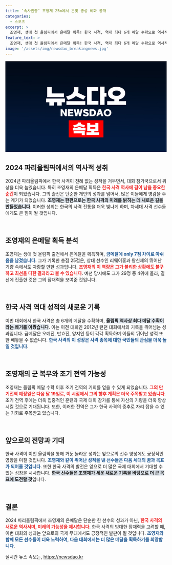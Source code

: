 ```yaml
---
title: ‘속사권총’ 조영재 25m에서 은빛 총성 비화 공개
categories:
  - 스포츠
excerpt: >
  조영재, 생애 첫 올림픽에서 은메달 획득! 한국 사격, 역대 최다 6개 메달 수확으로 역사적 성과 달성. 국제무대에서 뛰어난 기량을 발휘한 그의 도전이 주목받고 있다. 클릭해 더욱 자세한 이야기를 확인하세요!
feature_text: >
  조영재, 생애 첫 올림픽에서 은메달 획득! 한국 사격, 역대 최다 6개 메달 수확으로 역사적 성과 달성. 국제무대에서 뛰어난 기량을 발휘한 그의 도전이 주목받고 있다. 클릭해 더욱 자세한 이야기를 확인하세요!
image: '/assets/img/newsdao_breakingnews.jpg'
---
```


<p><img src="/assets/img/newsdao_breakingnews.jpg" alt="ranknews 속보" /></p>

<h2 data-ke-size="size26">2024 파리올림픽에서의 역사적 성취</h2>

<p data-ke-size="size16">2024년 파리올림픽에서 한국 사격이 전례 없는 성적을 거두면서, 대회 참가국으로서 위상을 더욱 높였습니다. 특히 조영재의 은메달 획득은 <b><span style="color: #ee2323;">한국 사격 역사에 길이 남을 중요한 순간</span></b>이 되었습니다. 그의 출전은 단순한 개인의 성과를 넘어서, 많은 이들에게 영감을 주는 계기가 되었습니다. <b><span style="background-color: #21538527;">조영재는 한편으로는 한국 사격의 미래를 밝히는 데 새로운 길을 만들었습니다</span></b>. 이러한 성취는 한국의 사격 전통을 더욱 빛나게 하며, 차세대 사격 선수들에게도 큰 힘이 될 것입니다.</p>

<p data-ke-size="size16">&nbsp;</p>

<h2 data-ke-size="size26">조영재의 은메달 획득 분석</h2>

<p data-ke-size="size16">조영재는 생애 첫 올림픽 출전에서 은메달을 획득하며, <b><span style="color: #1a5490;">금메달에 only 7점 차이로 아쉬움을 남겼습니다</span></b>. 그가 기록한 총점 25점은, 상대 선수인 리웨이홍과 왕신제의 뛰어난 기량 속에서도 자랑할 만한 성과입니다. <b><span style="color: #ee2323;">조영재의 이 역량은 그가 불리한 상황에도 불구하고 최선을 다한 결과라고 볼 수 있습니다</span></b>. 예선 당시에도 그가 29명 중 4위에 올라, 결선에 진출한 것은 그의 잠재력을 보여준 것입니다.</p>

<p data-ke-size="size16">&nbsp;</p>

<h2 data-ke-size="size26">한국 사격 역대 성적의 새로운 기록</h2>

<p data-ke-size="size16">이번 대회에서 한국 사격은 총 6개의 메달을 수확하며, <b><span style="background-color: #21538527;">올림픽 역사상 최다 메달 수확이라는 쾌거를 이뤘습니다</span></b>. 이는 이전 대회인 2012년 런던 대회에서의 기록을 뛰어넘는 성과입니다. 금메달은 오예진, 반효진, 양지인 등이 각각 획득하며 이들의 뛰어난 성적 또한 빼놓을 수 없습니다. <b><span style="color: #1a5490;">한국 사격의 이 성장은 사격 종목에 대한 국민들의 관심을 더욱 높일 것입니다</span></b>.</p>

<p data-ke-size="size16">&nbsp;</p>

<h2 data-ke-size="size26">조영재의 군 복무와 조기 전역 가능성</h2>

<p data-ke-size="size16">조영재는 올림픽 메달 수확 이후 조기 전역의 기회를 얻을 수 있게 되었습니다. <b><span style="color: #ee2323;">그의 만기전역 예정일은 다음 달 19일로, 이 시점에서 그의 향후 계획은 더욱 주목받고 있습니다</span></b>. 조기 전역 후에는 더욱 집중적인 훈련과 국제 대회 참가를 통해 자신의 기량을 더욱 향상시킬 것으로 기대됩니다. 또한, 이러한 전역은 그가 한국 사격의 중추로 자리 잡을 수 있는 기회로 주목받고 있습니다.</p>

<p data-ke-size="size16">&nbsp;</p>

<h2 data-ke-size="size26">앞으로의 전망과 기대</h2>

<p data-ke-size="size16">한국 사격이 이번 올림픽을 통해 거둔 놀라운 성과는 앞으로의 선수 양성에도 긍정적인 영향을 미칠 것입니다. <b><span style="color: #1a5490;">조영재와 같이 뛰어난 성적을 낸 선수들은 다음 세대의 꿈과 목표가 되어줄 것입니다</span></b>. 또한 한국 사격의 발전은 앞으로 더 많은 국제 대회에서 기대할 수 있는 성장을 시사합니다. <b><span style="background-color: #21538527;">한국 선수들은 조영재가 세운 새로운 기록을 바탕으로 더 큰 목표에 도전할 것</span></b>입니다.</p>

<p data-ke-size="size16">&nbsp;</p>

<h2 data-ke-size="size26">결론</h2>

<p data-ke-size="size16">2024 파리올림픽에서 조영재의 은메달은 단순한 한 선수의 성과가 아닌, <b><span style="color: #ee2323;">한국 사격의 새로운 역사서며, 미래의 가능성을 제시합니다</span></b>. 한국 사격의 방대한 잠재력을 고려할 때, 이번 대회의 성과는 앞으로의 국제 무대에서도 긍정적인 발판이 될 것입니다. <b><span style="color: #1a5490;">조영재와 함께 모든 선수들이 더욱 노력하여, 다음 대회에서는 더 많은 메달을 획득하기를 희망합니다</span></b>.</p>
실시간 뉴스 속보는, <a href="https://newsdao.kr" rel="dofollow">https://newsdao.kr</a>



